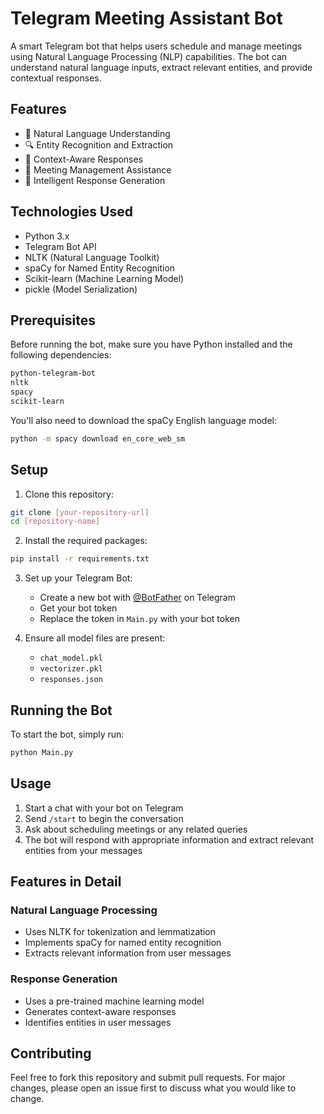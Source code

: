 # Telegram Meeting Assistant Bot

A smart Telegram bot that helps users schedule and manage meetings using Natural Language Processing (NLP) capabilities. The bot can understand natural language inputs, extract relevant entities, and provide contextual responses.

## Features

- 🤖 Natural Language Understanding
- 🔍 Entity Recognition and Extraction
- 💬 Context-Aware Responses
- 📅 Meeting Management Assistance
- 🔄 Intelligent Response Generation

## Technologies Used

- Python 3.x
- Telegram Bot API
- NLTK (Natural Language Toolkit)
- spaCy for Named Entity Recognition
- Scikit-learn (Machine Learning Model)
- pickle (Model Serialization)

## Prerequisites

Before running the bot, make sure you have Python installed and the following dependencies:

```bash
python-telegram-bot
nltk
spacy
scikit-learn
```

You'll also need to download the spaCy English language model:

```bash
python -m spacy download en_core_web_sm
```

## Setup

1. Clone this repository:
```bash
git clone [your-repository-url]
cd [repository-name]
```

2. Install the required packages:
```bash
pip install -r requirements.txt
```

3. Set up your Telegram Bot:
   - Create a new bot with [@BotFather](https://t.me/botfather) on Telegram
   - Get your bot token
   - Replace the token in `Main.py` with your bot token

4. Ensure all model files are present:
   - `chat_model.pkl`
   - `vectorizer.pkl`
   - `responses.json`

## Running the Bot

To start the bot, simply run:

```bash
python Main.py
```

## Usage

1. Start a chat with your bot on Telegram
2. Send `/start` to begin the conversation
3. Ask about scheduling meetings or any related queries
4. The bot will respond with appropriate information and extract relevant entities from your messages

## Features in Detail

### Natural Language Processing
- Uses NLTK for tokenization and lemmatization
- Implements spaCy for named entity recognition
- Extracts relevant information from user messages

### Response Generation
- Uses a pre-trained machine learning model
- Generates context-aware responses
- Identifies entities in user messages

## Contributing

Feel free to fork this repository and submit pull requests. For major changes, please open an issue first to discuss what you would like to change.
